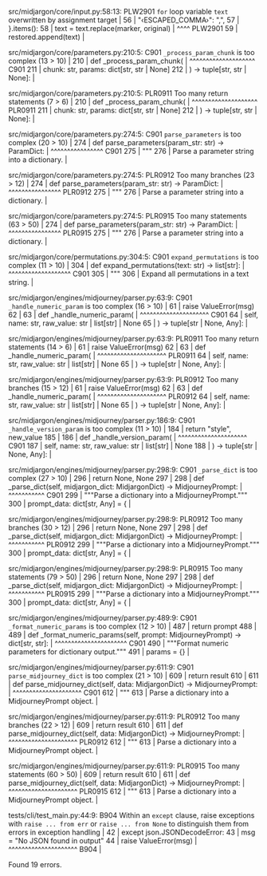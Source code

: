 src/midjargon/core/input.py:58:13: PLW2901 `for` loop variable `text` overwritten by assignment target
   |
56 |             "‹ESCAPED_COMMA›": ",",
57 |         }.items():
58 |             text = text.replace(marker, original)
   |             ^^^^ PLW2901
59 |         restored.append(text)
   |

src/midjargon/core/parameters.py:210:5: C901 `_process_param_chunk` is too complex (13 > 10)
    |
210 | def _process_param_chunk(
    |     ^^^^^^^^^^^^^^^^^^^^ C901
211 |     chunk: str, params: dict[str, str | None]
212 | ) -> tuple[str, str | None]:
    |

src/midjargon/core/parameters.py:210:5: PLR0911 Too many return statements (7 > 6)
    |
210 | def _process_param_chunk(
    |     ^^^^^^^^^^^^^^^^^^^^ PLR0911
211 |     chunk: str, params: dict[str, str | None]
212 | ) -> tuple[str, str | None]:
    |

src/midjargon/core/parameters.py:274:5: C901 `parse_parameters` is too complex (20 > 10)
    |
274 | def parse_parameters(param_str: str) -> ParamDict:
    |     ^^^^^^^^^^^^^^^^ C901
275 |     """
276 |     Parse a parameter string into a dictionary.
    |

src/midjargon/core/parameters.py:274:5: PLR0912 Too many branches (23 > 12)
    |
274 | def parse_parameters(param_str: str) -> ParamDict:
    |     ^^^^^^^^^^^^^^^^ PLR0912
275 |     """
276 |     Parse a parameter string into a dictionary.
    |

src/midjargon/core/parameters.py:274:5: PLR0915 Too many statements (63 > 50)
    |
274 | def parse_parameters(param_str: str) -> ParamDict:
    |     ^^^^^^^^^^^^^^^^ PLR0915
275 |     """
276 |     Parse a parameter string into a dictionary.
    |

src/midjargon/core/permutations.py:304:5: C901 `expand_permutations` is too complex (11 > 10)
    |
304 | def expand_permutations(text: str) -> list[str]:
    |     ^^^^^^^^^^^^^^^^^^^ C901
305 |     """
306 |     Expand all permutations in a text string.
    |

src/midjargon/engines/midjourney/parser.py:63:9: C901 `_handle_numeric_param` is too complex (16 > 10)
   |
61 |                 raise ValueError(msg)
62 |
63 |     def _handle_numeric_param(
   |         ^^^^^^^^^^^^^^^^^^^^^ C901
64 |         self, name: str, raw_value: str | list[str] | None
65 |     ) -> tuple[str | None, Any]:
   |

src/midjargon/engines/midjourney/parser.py:63:9: PLR0911 Too many return statements (14 > 6)
   |
61 |                 raise ValueError(msg)
62 |
63 |     def _handle_numeric_param(
   |         ^^^^^^^^^^^^^^^^^^^^^ PLR0911
64 |         self, name: str, raw_value: str | list[str] | None
65 |     ) -> tuple[str | None, Any]:
   |

src/midjargon/engines/midjourney/parser.py:63:9: PLR0912 Too many branches (15 > 12)
   |
61 |                 raise ValueError(msg)
62 |
63 |     def _handle_numeric_param(
   |         ^^^^^^^^^^^^^^^^^^^^^ PLR0912
64 |         self, name: str, raw_value: str | list[str] | None
65 |     ) -> tuple[str | None, Any]:
   |

src/midjargon/engines/midjourney/parser.py:186:9: C901 `_handle_version_param` is too complex (11 > 10)
    |
184 |         return "style", new_value
185 |
186 |     def _handle_version_param(
    |         ^^^^^^^^^^^^^^^^^^^^^ C901
187 |         self, name: str, raw_value: str | list[str] | None
188 |     ) -> tuple[str | None, Any]:
    |

src/midjargon/engines/midjourney/parser.py:298:9: C901 `_parse_dict` is too complex (27 > 10)
    |
296 |         return None, None
297 |
298 |     def _parse_dict(self, midjargon_dict: MidjargonDict) -> MidjourneyPrompt:
    |         ^^^^^^^^^^^ C901
299 |         """Parse a dictionary into a MidjourneyPrompt."""
300 |         prompt_data: dict[str, Any] = {
    |

src/midjargon/engines/midjourney/parser.py:298:9: PLR0912 Too many branches (30 > 12)
    |
296 |         return None, None
297 |
298 |     def _parse_dict(self, midjargon_dict: MidjargonDict) -> MidjourneyPrompt:
    |         ^^^^^^^^^^^ PLR0912
299 |         """Parse a dictionary into a MidjourneyPrompt."""
300 |         prompt_data: dict[str, Any] = {
    |

src/midjargon/engines/midjourney/parser.py:298:9: PLR0915 Too many statements (79 > 50)
    |
296 |         return None, None
297 |
298 |     def _parse_dict(self, midjargon_dict: MidjargonDict) -> MidjourneyPrompt:
    |         ^^^^^^^^^^^ PLR0915
299 |         """Parse a dictionary into a MidjourneyPrompt."""
300 |         prompt_data: dict[str, Any] = {
    |

src/midjargon/engines/midjourney/parser.py:489:9: C901 `_format_numeric_params` is too complex (12 > 10)
    |
487 |         return prompt
488 |
489 |     def _format_numeric_params(self, prompt: MidjourneyPrompt) -> dict[str, str]:
    |         ^^^^^^^^^^^^^^^^^^^^^^ C901
490 |         """Format numeric parameters for dictionary output."""
491 |         params = {}
    |

src/midjargon/engines/midjourney/parser.py:611:9: C901 `parse_midjourney_dict` is too complex (21 > 10)
    |
609 |         return result
610 |
611 |     def parse_midjourney_dict(self, data: MidjargonDict) -> MidjourneyPrompt:
    |         ^^^^^^^^^^^^^^^^^^^^^ C901
612 |         """
613 |         Parse a dictionary into a MidjourneyPrompt object.
    |

src/midjargon/engines/midjourney/parser.py:611:9: PLR0912 Too many branches (22 > 12)
    |
609 |         return result
610 |
611 |     def parse_midjourney_dict(self, data: MidjargonDict) -> MidjourneyPrompt:
    |         ^^^^^^^^^^^^^^^^^^^^^ PLR0912
612 |         """
613 |         Parse a dictionary into a MidjourneyPrompt object.
    |

src/midjargon/engines/midjourney/parser.py:611:9: PLR0915 Too many statements (60 > 50)
    |
609 |         return result
610 |
611 |     def parse_midjourney_dict(self, data: MidjargonDict) -> MidjourneyPrompt:
    |         ^^^^^^^^^^^^^^^^^^^^^ PLR0915
612 |         """
613 |         Parse a dictionary into a MidjourneyPrompt object.
    |

tests/cli/test_main.py:44:9: B904 Within an `except` clause, raise exceptions with `raise ... from err` or `raise ... from None` to distinguish them from errors in exception handling
   |
42 |     except json.JSONDecodeError:
43 |         msg = "No JSON found in output"
44 |         raise ValueError(msg)
   |         ^^^^^^^^^^^^^^^^^^^^^ B904
   |

Found 19 errors.